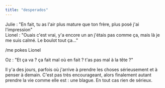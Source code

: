 ```yaml
---
title: "desperados"
---
```


Julie : "En fait, tu as l'air plus mature que ton frère, plus posé j'ai
l'impression"  
Lionel : "Ouais c'est vrai, y'a encore un an j'étais pas comme ça, mais là je
me suis calmé. Le boulot tout ça..."

/me pokes Lionel

Oz : "Et ça va ? ça fait mal où en fait ? t'as pas mal à la tête ?"

Il y'a des jours, parfois où j'arrive à prendre les choses sérieusement et à
penser à demain. C'est pas très encourageant, alors finalement autant prendre
la vie comme elle est : une blague. En tout cas rien de sérieux.

